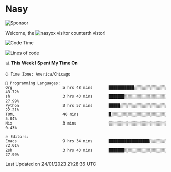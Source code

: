 # Nasy

<!--
<p align="center">
<img height="200" src="https://github-readme-stats.vercel.app/api?username=nasyxx&count_private=true&show_icons=true&theme=dracula&include_all_commits=true"/>
<img height="200" src="https://github-readme-stats.vercel.app/api/top-langs/?username=nasyxx&theme=dracula&hide=html,jupyter+notebook&count_private=true&show_icons=true"/>
</p>

  
----------------
-->

![Sponsor](https://img.shields.io/static/v1.svg?label=Sponsor&message=%E2%9D%A4&logo=GitHub&style=flat&color=pink)
 
Welcome, the ![nasyxx visitor counter](https://count.getloli.com/get/@nasyxx?theme=rule34)th vistor!
 
<!--START_SECTION:waka-->
![Code Time](http://img.shields.io/badge/Code%20Time-3%2C124%20hrs%206%20mins-blue)

![Lines of code](https://img.shields.io/badge/From%20Hello%20World%20I%27ve%20Written-5%20Million%20lines%20of%20code-blue)

📊 **This Week I Spent My Time On** 

```text
⌚︎ Time Zone: America/Chicago

💬 Programming Languages: 
Org                      5 hrs 48 mins       ███████████░░░░░░░░░░░░░░   43.72% 
sh                       3 hrs 43 mins       ███████░░░░░░░░░░░░░░░░░░   27.99% 
Python                   2 hrs 57 mins       █████░░░░░░░░░░░░░░░░░░░░   22.21% 
TOML                     40 mins             █░░░░░░░░░░░░░░░░░░░░░░░░   5.04% 
Nix                      3 mins              ░░░░░░░░░░░░░░░░░░░░░░░░░   0.43%

🔥 Editors: 
Emacs                    9 hrs 34 mins       ██████████████████░░░░░░░   72.01% 
Zsh                      3 hrs 43 mins       ███████░░░░░░░░░░░░░░░░░░   27.99%

```


 Last Updated on 24/01/2023 21:28:36 UTC
<!--END_SECTION:waka-->

<!-- ![visitors](https://visitor-badge.laobi.icu/badge?page_id=nasyxx.nasyxx) -->

